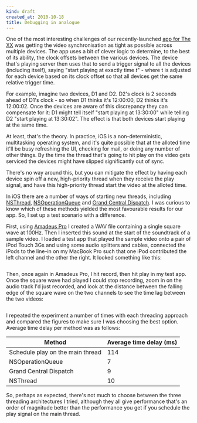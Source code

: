 ```yaml
---
kind: draft
created_at: 2010-10-18
title: Debugging in analogue
---
```


One of the most interesting challenges of our recently-launched [app for The XX][appstore1] was getting the video
synchronisation as tight as possible across multiple devices. The app uses a bit of clever logic to determine, to
the best of its ability, the clock offsets between the various devices. The device that's playing server then uses 
that to send a trigger signal to all the devices (including itself), saying "start playing at exactly time *t*" - 
where t is adjusted for each device based on its clock offset so that all devices get the same relative trigger 
time.

For example, imagine two devices, D1 and D2. D2's clock is 2 seconds ahead of D1's clock - so when D1 thinks it's
12:00:00, D2 thinks it's 12:00:02. Once the devices are aware of this discrepancy they can compensate for it: D1
might tell itself "start playing at 13:30:00" while telling D2 "start playing at 13:30:02". The effect is that both
devices start playing at the same time.

At least, that's the theory. In practice, iOS is a non-deterministic, multitasking operating system, and it's quite
possible that at the alloted time it'll be busy refreshing the UI, checking for mail, or doing any number of other
things. By the time the thread that's going to hit play on the video gets serviced the devices might have slipped
significantly out of sync.

There's no way around this, but you can mitigate the effect by having each device spin off a new, high-priority
thread when they receive the play signal, and have this high-priority thread start the video at the alloted time.

In iOS there are a number of ways of starting new threads, including [NSThread][api-nsthread],
[NSOperationQueue][api-nsop] and [Grand Central Dispatch][api-gcd]. I was curious to know which of these methods
yielded the most favourable results for our app. So, I set up a test scenario with a difference.

First, using [Amadeus Pro][amadeus-pro] I created a WAV file containing a single square wave at 100Hz. Then I
inserted this sound at the start of the soundtrack of a sample video. I loaded a test app that played the sample
video onto a pair of iPod Touch 3Gs and using some audio splitters and cables, connected the iPods to the line-in
on my MacBook Pro such that one iPod contributed the left channel and the other the right. It looked something
like this:

<img class="framed" title="Sync test hardware setup" src="/images/blog/sync-test-hardware-setup.jpg" alt="" />

Then, once again in Amadeus Pro, I hit record, then hit play in my test app. Once the square wave had played I could
stop recording, zoom in on the audio track I'd just recorded, and look at the distance between the falling edge of the
square wave on the two channels to see the time lag between the two videos:

<img class="framed" title="Sync test screenshot" src="/images/blog/sync-test-screenshot.png" alt="" />

I repeated the experiment a number of times with each threading approach and compared the figures to make sure I was
choosing the best option. Average time delay per method was as follows:

<table>
    <thead>
        <tr><th>Method</th><th>Average time delay (ms)</th></tr>
    </thead>
    <tbody>
        <tr><td>Schedule play on the main thread</td><td>114</td></tr>
        <tr><td>NSOperationQueue</td><td>7</td></tr>
        <tr><td>Grand Central Dispatch</td><td>9</td></tr>
        <tr><td>NSThread</td><td>10</td></tr>
    </tbody>
</table>

So, perhaps as expected, there's not much to choose between the three threading architectures I tried, although
they all give performance that's an order of magnitude better than the performance you get if you schedule the
play signal on the main thread.

[appstore1]: http://www.goosoftware.co.uk/
[api-nsthread]: http://developer.apple.com/iphone/library/documentation/Cocoa/Reference/Foundation/Classes/NSThread_Class/Reference/Reference.html
[api-nsop]: http://developer.apple.com/iphone/library/documentation/Cocoa/Reference/NSOperationQueue_class/Reference/Reference.html
[api-gcd]: http://developer.apple.com/iphone/library/documentation/Performance/Reference/GCD_libdispatch_Ref/Reference/reference.html
[amadeus-pro]: http://www.hairersoft.com/AmadeusPro/AmadeusPro.html
